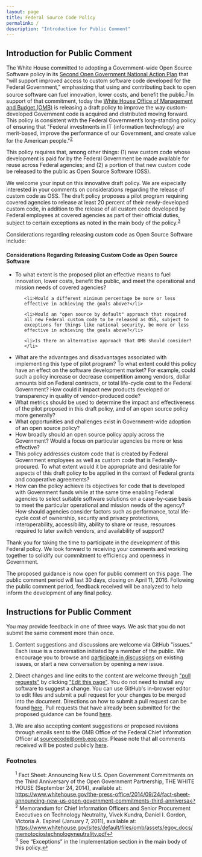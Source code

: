 ```yaml
---
layout: page
title: Federal Source Code Policy
permalink: /
description: "Introduction for Public Comment"
---
```


## Introduction for Public Comment

The White House committed to adopting a Government-wide Open Source Software policy in its [Second Open Government National Action Plan](https://www.whitehouse.gov/sites/default/files/microsites/ostp/new_nap_commitments_report_092314.pdf) that "will support improved access to custom software code developed for the Federal Government," emphasizing that using and contributing back to open source software can fuel innovation, lower costs, and benefit the public.<sup id="fnr1"><a href="#fn1">1</a></sup>  In support of that commitment, today the [White House Office of Management and Budget (OMB)](https://www.whitehouse.gov/omb/) is releasing a draft policy to improve the way custom-developed Government code is acquired and distributed moving forward. This policy is consistent with the Federal Government’s long-standing policy of ensuring that "Federal investments in IT (information technology) are merit-based, improve the performance of our Government, and create value for the American people."<sup id="fnr2"><a href="#fn2">2</a></sup>

This policy requires that, among other things: (1) new custom code whose development is paid for by the Federal Government be made available for reuse across Federal agencies; and (2) a portion of that new custom code be released to the public as Open Source Software (OSS).

We welcome your input on this innovative draft policy. We are especially interested in your comments on considerations regarding the release of custom code as OSS. The draft policy proposes a pilot program requiring covered agencies to release at least 20 percent of their newly-developed custom code, in addition to the release of all custom code developed by Federal employees at covered agencies as part of their official duties, subject to certain exceptions as noted in the main body of the policy.<sup id="fnr3"><a href="#fn3">3</a></sup>

Considerations regarding releasing custom code as Open Source Software include:

<div class="custom_code">

<h4><span>Considerations Regarding Releasing Custom Code as Open Source Software</span></h4>

<ul>
  <li>To what extent is the proposed pilot an effective means to fuel innovation, lower costs, benefit the public, and meet the operational and mission needs of covered agencies?</li>

  <ul>

    <li>Would a different minimum percentage be more or less effective in achieving the goals above?</li>

    <li>Would an "open source by default" approach that required all new Federal custom code to be released as OSS, subject to exceptions for things like national security, be more or less effective in achieving the goals above?</li>

    <li>Is there an alternative approach that OMB should consider?</li>
  </ul>

  <li>What are the advantages and disadvantages associated with implementing this type of pilot program? To what extent could this policy have an effect on the software development market? For example, could such a policy increase or decrease competition among vendors, dollar amounts bid on Federal contracts, or total life-cycle cost to the Federal Government? How could it impact new products developed or transparency in quality of vendor-produced code?</li>

  <li>What metrics should be used to determine the impact and effectiveness of the pilot proposed in this draft policy, and of an open source policy more generally?</li>

  <li>What opportunities and challenges exist in Government-wide adoption of an open source policy?</li>

  <li>How broadly should an open source policy apply across the Government? Would a focus on particular agencies be more or less effective?</li>

  <li>This policy addresses custom code that is created by Federal Government employees as well as custom code that is Federally-procured. To what extent would it be appropriate and desirable for aspects of this draft policy to be applied in the context of Federal grants and cooperative agreements?</li>

  <li>How can the policy achieve its objectives for code that is developed with Government funds while at the same time enabling Federal agencies to select suitable software solutions on a case-by-case basis to meet the particular operational and mission needs of the agency? How should agencies consider factors such as performance, total life-cycle cost of ownership, security and privacy protections, interoperability, accessibility, ability to share or reuse, resources required to later switch vendors, and availability of support?</li>

</ul>

</div>

Thank you for taking the time to participate in the development of this Federal policy. We look forward to receiving your comments and working together to solidify our commitment to efficiency and openness in Government.

The proposed guidance is now open for public comment on this page. The public comment period will last 30 days, closing on April 11, 2016. Following the public comment period, feedback received will be analyzed to help inform the development of any final policy.

## Instructions for Public Comment

You may provide feedback in one of three ways. We ask that you do not submit the same comment more than once.

1. Content suggestions and discussions are welcome via GitHub "issues." Each issue is a conversation initiated by a member of the public. We encourage you to browse and [participate in discussions](https://github.com/whitehouse/source-code-policy/issues) on existing issues, or start a new conversation by opening a new issue.

2. Direct changes and line edits to the content are welcome through ["pull requests"](https://help.github.com/articles/creating-a-pull-request) by clicking ["Edit this page"](https://github.com/whitehouse/source-code-policy/edit/gh-pages/pages/index.md). You do not need to install any software to suggest a change. You can use GitHub's in-browser editor to edit files and submit a pull request for your changes to be merged into the document. Directions on how to submit a pull request can be found [here](https://help.github.com/articles/creating-a-pull-request). Pull requests that have already been submitted for the proposed guidance can be found [here](https://github.com/whitehouse/source-code-policy/pulls).

3. We are also accepting content suggestions or proposed revisions through emails sent to the OMB Office of the Federal Chief Information Officer at [sourcecode@omb.eop.gov](mailto:sourcecode@omb.eop.gov). Please note that **all** comments received will be posted publicly [here](https://github.com/whitehouse/source-code-policy/issues/new).

### Footnotes

<ul style="list-style-type:none">

<li id="fn1"><sup>1</sup> Fact Sheet: Announcing New U.S. Open Government Commitments on the Third Anniversary of the Open Government Partnership, THE WHITE HOUSE (September 24, 2014), available at: <a href="https://www.whitehouse.gov/the-press-office/2014/09/24/fact-sheet-announcing-new-us-open-government-commitments-third-anniversa">https://www.whitehouse.gov/the-press-office/2014/09/24/fact-sheet-announcing-new-us-open-government-commitments-third-anniversa</a><a href="#fnr1">&#8617;</a></li>
<li id="fn2"><sup>2</sup> Memorandum for Chief Information Officers and Senior Procurement Executives on Technology Neutrality, Vivek Kundra, Daniel I. Gordon, Victoria A. Espinel (January 7, 2011), available at: <a href="https://www.whitehouse.gov/sites/default/files/omb/assets/egov_docs/memotociostechnologyneutrality.pdf">https://www.whitehouse.gov/sites/default/files/omb/assets/egov_docs/memotociostechnologyneutrality.pdf</a><a href="#fnr2">&#8617;</a></li>
<li id="fn3"><sup>3</sup> See “Exceptions” in the Implementation section in the main body of this policy.<a href="#fnr3">&#8617;</a></li>

</ul>
